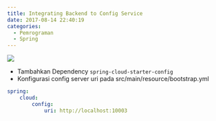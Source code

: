 ```yaml
---
title: Integrating Backend to Config Service
date: 2017-08-14 22:40:19
categories:
  - Pemrograman
  - Spring
---
```


![](https://stocklogos-pd.s3.amazonaws.com/styles/logo-medium-alt/logos/image/1398937767-b70129ba6592929d32c0337c3eea2880.png?itok=NBZRaOhz)

- Tambahkan Dependency `spring-cloud-starter-config` 
- Konfigurasi config server uri pada src/main/resource/bootstrap.yml
```yml
spring:
    cloud:
        config:
            uri: http://localhost:10003
```